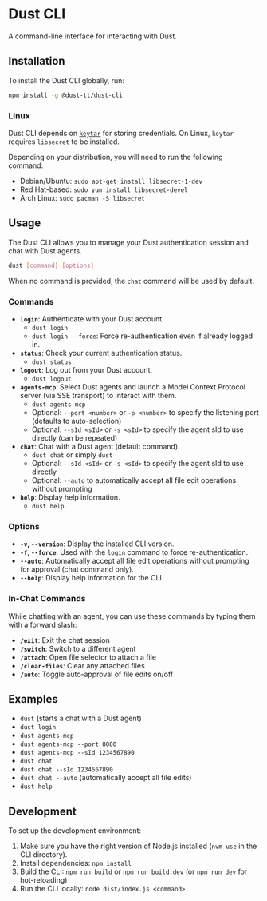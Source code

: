 # Dust CLI

A command-line interface for interacting with Dust.

## Installation

To install the Dust CLI globally, run:

```bash
npm install -g @dust-tt/dust-cli
```

### Linux

Dust CLI depends on [`keytar`](https://www.npmjs.com/package/keytar) for storing credentials. On
Linux, `keytar` requires `libsecret` to be installed.

Depending on your distribution, you will need to run the following command:

- Debian/Ubuntu: `sudo apt-get install libsecret-1-dev`
- Red Hat-based: `sudo yum install libsecret-devel`
- Arch Linux: `sudo pacman -S libsecret`

## Usage

The Dust CLI allows you to manage your Dust authentication session and chat with Dust agents.

```bash
dust [command] [options]
```

When no command is provided, the `chat` command will be used by default.

### Commands

- **`login`**: Authenticate with your Dust account.
  - `dust login`
  - `dust login --force`: Force re-authentication even if already logged in.
- **`status`**: Check your current authentication status.
  - `dust status`
- **`logout`**: Log out from your Dust account.
  - `dust logout`
- **`agents-mcp`**: Select Dust agents and launch a Model Context Protocol server (via SSE transport) to interact with them.
  - `dust agents-mcp`
  - Optional: `--port <number>` or `-p <number>` to specify the listening port (defaults to auto-selection)
  - Optional: `--sId <sId>` or `-s <sId>` to specify the agent sId to use directly (can be repeated)
- **`chat`**: Chat with a Dust agent (default command).
  - `dust chat` or simply `dust`
  - Optional: `--sId <sId>` or `-s <sId>` to specify the agent sId to use directly
  - Optional: `--auto` to automatically accept all file edit operations without prompting
- **`help`**: Display help information.
  - `dust help`

### Options

- **`-v`, `--version`**: Display the installed CLI version.
- **`-f`, `--force`**: Used with the `login` command to force re-authentication.
- **`--auto`**: Automatically accept all file edit operations without prompting for approval (chat command only).
- **`--help`**: Display help information for the CLI.

### In-Chat Commands

While chatting with an agent, you can use these commands by typing them with a forward slash:

- **`/exit`**: Exit the chat session
- **`/switch`**: Switch to a different agent
- **`/attach`**: Open file selector to attach a file
- **`/clear-files`**: Clear any attached files
- **`/auto`**: Toggle auto-approval of file edits on/off

## Examples

- `dust` (starts a chat with a Dust agent)
- `dust login`
- `dust agents-mcp`
- `dust agents-mcp --port 8080`
- `dust agents-mcp --sId 1234567890`
- `dust chat`
- `dust chat --sId 1234567890`
- `dust chat --auto` (automatically accept all file edits)
- `dust help`

## Development

To set up the development environment:

1. Make sure you have the right version of Node.js installed (`nvm use` in the CLI directory).
2. Install dependencies: `npm install`
3. Build the CLI: `npm run build` or `npm run build:dev` (or `npm run dev` for hot-reloading)
4. Run the CLI locally: `node dist/index.js <command>`
